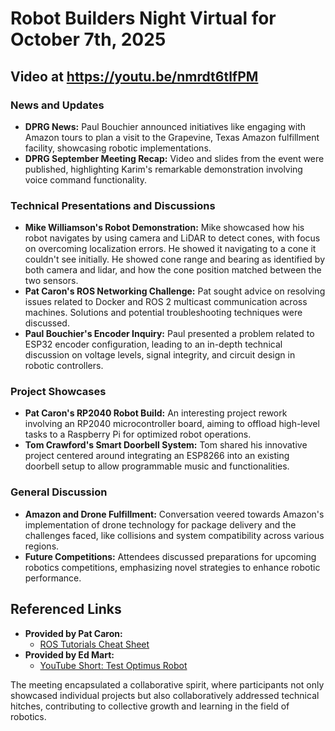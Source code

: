 # Robot Builders Night Virtual for October 7th, 2025

## Video at https://youtu.be/nmrdt6tlfPM

### News and Updates

- **DPRG News:** Paul Bouchier announced initiatives like engaging with Amazon tours to plan a visit to the Grapevine, Texas Amazon fulfillment facility, showcasing robotic implementations.
- **DPRG September Meeting Recap:** Video and slides from the event were published, highlighting Karim's remarkable demonstration involving voice command functionality.

### Technical Presentations and Discussions

- **Mike Williamson's Robot Demonstration:** Mike showcased how his robot navigates by using camera and LiDAR to detect cones, with focus on overcoming localization errors. He showed it navigating to a cone it couldn't see initially. He showed cone range and bearing as identified by both camera and lidar, and how the cone position matched between the two sensors.
- **Pat Caron's ROS Networking Challenge:** Pat sought advice on resolving issues related to Docker and ROS 2 multicast communication across machines. Solutions and potential troubleshooting techniques were discussed.
- **Paul Bouchier's Encoder Inquiry:** Paul presented a problem related to ESP32 encoder configuration, leading to an in-depth technical discussion on voltage levels, signal integrity, and circuit design in robotic controllers.

### Project Showcases

- **Pat Caron's RP2040 Robot Build:** An interesting project rework involving an RP2040 microcontroller board, aiming to offload high-level tasks to a Raspberry Pi for optimized robot operations.
- **Tom Crawford's Smart Doorbell System:** Tom shared his innovative project centered around integrating an ESP8266 into an existing doorbell setup to allow programmable music and functionalities.

### General Discussion

- **Amazon and Drone Fulfillment:** Conversation veered towards Amazon's implementation of drone technology for package delivery and the challenges faced, like collisions and system compatibility across various regions.
- **Future Competitions:** Attendees discussed preparations for upcoming robotics competitions, emphasizing novel strategies to enhance robotic performance.

## Referenced Links

- **Provided by Pat Caron:**
  - [ROS Tutorials Cheat Sheet](https://docs.clearpathrobotics.com/docs/ros/tutorials/cheat_sheet/)
- **Provided by Ed Mart:**
  - [YouTube Short: Test Optimus Robot](https://youtube.com/shorts/mOIxtSSa1NE?si=I1KD4oG0BnNtDVXR)

The meeting encapsulated a collaborative spirit, where participants not only showcased individual projects but also collaboratively addressed technical hitches, contributing to collective growth and learning in the field of robotics.